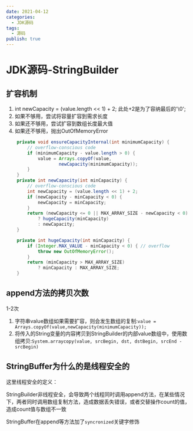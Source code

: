 ```yaml
---
date: 2021-04-12
categories:
  - JDK源码
tags:
  - 源码
publish: true
---
```


# JDK源码-StringBuilder

## 扩容机制

1. int newCapacity = (value.length << 1) + 2;  此处+2是为了容纳最后的'\0';
2. 如果不够用，尝试将容量扩容到需求长度
3. 如果还不够用，尝试扩容到数组长度最大值
4. 如果还不够用，抛出OutOfMemoryError

```java
    private void ensureCapacityInternal(int minimumCapacity) {
        // overflow-conscious code
        if (minimumCapacity - value.length > 0) {
            value = Arrays.copyOf(value,
                    newCapacity(minimumCapacity));
        }
    }
    private int newCapacity(int minCapacity) {
        // overflow-conscious code
        int newCapacity = (value.length << 1) + 2;
        if (newCapacity - minCapacity < 0) {
            newCapacity = minCapacity;
        }
        return (newCapacity <= 0 || MAX_ARRAY_SIZE - newCapacity < 0)
            ? hugeCapacity(minCapacity)
            : newCapacity;
    }

    private int hugeCapacity(int minCapacity) {
        if (Integer.MAX_VALUE - minCapacity < 0) { // overflow
            throw new OutOfMemoryError();
        }
        return (minCapacity > MAX_ARRAY_SIZE)
            ? minCapacity : MAX_ARRAY_SIZE;
    }
```

## append方法的拷贝次数

1-2次

1. 字符串value数组如果需要扩容，则会发生数组的复制:```value = Arrays.copyOf(value,newCapacity(minimumCapacity));```
2. 将传入的String变量的内容拷贝到StringBuilder的内部value数组中，使用数组拷贝:```System.arraycopy(value, srcBegin, dst, dstBegin, srcEnd - srcBegin)```

## StringBuffer为什么的是线程安全的

这里线程安全的定义：

StringBuilder非线程安全，会导致两个线程同时调用append方法，在某些情况下，两者同时调用数组复制方法，造成数据丢失错误，或者交替操作count的值，造成count值与数组不一致

StringBuffer在append等方法加了```syncronized```关键字修饰

